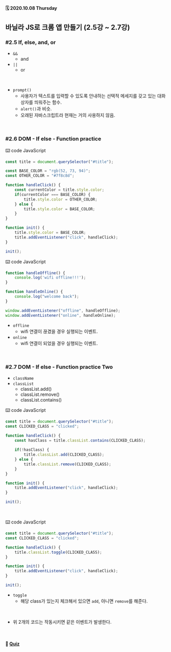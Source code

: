 #### 🗓 2020.10.08 Thursday

## 바닐라 JS로 크롬 앱 만들기 (2.5강 ~ 2.7강)

### #2.5 If, else, and, or
- `&&` 
  - and
- `||`
  - or

<br/>

- `prompt()`
  - 사용자가 텍스트를 입력할 수 있도록 안내하는 선택적 메세지를 갖고 있는 대화상자를 띄워주는 함수.
  - `alert()`과 비슷.
  - 오래된 자바스크립트라 현재는 거의 사용하지 않음.
  

<br/>

### #2.6 DOM - If else - Function practice
⌨️ code JavaScript
```javascript
const title = document.querySelector("#title");

const BASE_COLOR = "rgb(52, 73, 94)";
const OTHER_COLOR = "#7f8c8d";

function handleClick() {
    const currentColor = title.style.color;
    if(currentColor === BASE_COLOR) {
        title.style.color = OTHER_COLOR;
    } else {
        title.style.color = BASE_COLOR;
    }
}

function init() {
    title.style.color = BASE_COLOR;
    title.addEventListener("click", handleClick);
}

init();
```

⌨️ code JavaScript
```javascript
function handleOffline() {
    console.log('wifi offline!!!');
}

function handleOnline() {
    console.log("welcome back");
}

window.addEventListener("offline", handleOffline);
window.addEventListener("online", handleOnline);
```
- `offline` 
  - wifi 연결이 끊겼을 경우 실행되는 이벤트.
- `online`
  - wifi 연결이 되었을 경우 실행되는 이벤트.

<br/>

### #2.7 DOM - If else - Function practice Two
- `className`
- `classList`
  - classList.add()
  - classList.remove()
  - classList.contains()

⌨️ code JavaScript
```javascript
const title = document.querySelector("#title");
const CLICKED_CLASS = "clicked";

function handleClick() {
    const hasClass = title.classList.contains(CLICKED_CLASS);
    
    if(!hasClass) {
        title.classList.add(CLICKED_CLASS);
    } else {
        title.classList.remove(CLICKED_CLASS);
    }
}

function init() {
    title.addEventListener("click", handleClick);
}

init();
```
<br/>

⌨️ code JavaScript
```javascript
const title = document.querySelector("#title");
const CLICKED_CLASS = "clicked";

function handleClick() {
    title.classList.toggle(CLICKED_CLASS);
}

function init() {
    title.addEventListener("click", handleClick);
}

init();
```
- `toggle`
  - 해당 class가 있는지 체크해서 있으면 `add`, 아니면 `remove`를 해준다.
  
<br/>

- 위 2개의 코드는 작동시키면 같은 이벤트가 발생한다.

<br/>

#### 📝 [Quiz](Quiz/Day4.md)




